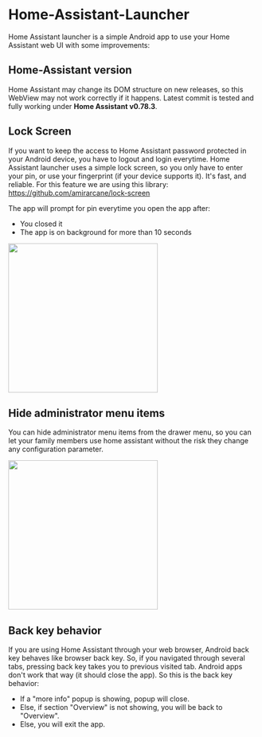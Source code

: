 # Home-Assistant-Launcher
Home Assistant launcher is a simple Android app to use your Home Assistant web UI with some improvements:

## Home-Assistant version
Home Assistant may change its DOM structure on new releases, so this WebView may not work correctly if it happens. 
Latest commit is tested and fully working under **Home Assistant v0.78.3**.

## Lock Screen
If you want to keep the access to Home Assistant password protected in your Android device, you have to logout and login everytime. Home Assistant launcher uses a simple lock screen, so you only have to enter your pin, or use your fingerprint (if your device supports it). It's fast, and reliable. For this feature we are using this library: https://github.com/amirarcane/lock-screen

The app will prompt for pin everytime you open the app after:
- You closed it
- The app is on background for more than 10 seconds

<img src="https://github.com/sjvc/Home-Assistant-Launcher/blob/master/screenshots/lock-screen.png?raw=true" width="300" />

## Hide administrator menu items
You can hide administrator menu items from the drawer menu, so you can let your family members use home assistant without the risk they change any configuration parameter.

<img src="https://github.com/sjvc/Home-Assistant-Launcher/blob/master/screenshots/no-admin-drawer.png?raw=true" width="300" />

## Back key behavior
If you are using Home Assistant through your web browser, Android back key behaves like browser back key. So, if you navigated through several tabs, pressing back key takes you to previous visited tab. Android apps don't work that way (it should close the app). So this is the back key behavior:

- If a "more info" popup is showing, popup will close.
- Else, if section "Overview" is not showing, you will be back to "Overview".
- Else, you will exit the app.
